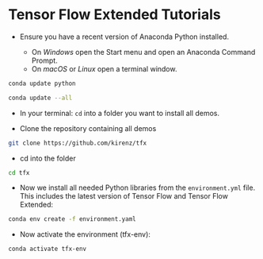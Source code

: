 # Tensor Flow Extended Tutorials

- Ensure you have a recent version of Anaconda Python installed.

  - On *Windows* open the Start menu and open an Anaconda Command Prompt. 
  - On *macOS* or *Linux* open a terminal window.

```bash
conda update python
```

```bash
conda update --all
```

- In your terminal: `cd` into a folder you want to install all demos.


- Clone the repository containing all demos

```bash
git clone https://github.com/kirenz/tfx
```

- cd into the folder

```bash
cd tfx
```

- Now we install all needed Python libraries from the `environment.yml` file. This includes the latest version of Tensor Flow and Tensor Flow Extended: 

```bash
conda env create -f environment.yaml
```

- Now activate the environment (tfx-env):

```bash
conda activate tfx-env
```


